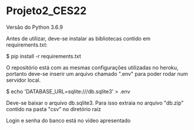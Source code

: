 # Projeto2_CES22

Versão do Python 3.6.9

Antes de utilizar, deve-se instalar as bibliotecas contido em requirements.txt:

$ pip install -r requirements.txt 


O repositório está com as mesmas configurações utilizadas no heroku, portanto deve-se inserir um arquivo chamado ".env" para poder rodar num servidor local. 

$ echo 'DATABASE_URL=sqlite:///db.sqlite3' > .env


Deve-se baixar o arquivo db.sqlite3. Para isso extraia no arquivo "db.zip" contido na pasta "csv" no diretório raiz

Login e senha do banco está no vídeo apresentado
